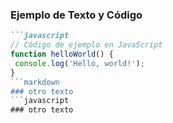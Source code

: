 
### Ejemplo de Texto y Código

```markdown
```javascript
// Código de ejemplo en JavaScript
function helloWorld() {
 console.log('Hello, world!');
}
```markdown
### otro texto 
```javascript
### otro texto 
